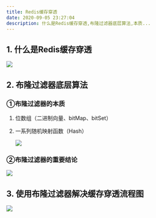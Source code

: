 ```yaml
---
title: Redis缓存穿透
date: 2020-09-05 23:27:04
description: 什么是Redis缓存穿透,布隆过滤器底层算法,本质...
---
```

## 1. 什么是Redis缓存穿透

![](/redis-cache-penetration/20200905222406159931584661410.png)



## 2. 布隆过滤器底层算法

### ①布隆过滤器的本质

1. 位数组（二进制向量、bitMap、bitSet）

2. 一系列随机映射函数（Hash）

   ![](/redis-cache-penetration/20200905225425159931766557459.png)

   



### ②布隆过滤器的重要结论

![](/redis-cache-penetration/20200905225657159931781799473.png)

## 3. 使用布隆过滤器解决缓存穿透流程图

![](/redis-cache-penetration/20200905232415159931945520524.png)